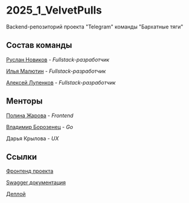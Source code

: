 # 2025_1_VelvetPulls
Backend-репозиторий проекта "Telegram" команды "Бархатные тяги"

## Состав команды

[Руслан Новиков](https://github.com/ruslann19) - *Fullstack-разработчик*

[Илья Малютин](https://github.com/Xeonoff) - *Fullstack-разработчик*

[Алексей Лупенков](https://github.com/onionfriend2004) - *Fullstack-разработчик*

## Менторы

[Полина Жарова](https://github.com/polinazharova) - *Frontend*

[Владимир Борозенец](https://github.com/He11Coder) - *Go*

Дарья Крылова - *UX*

## Ссылки

[Фронтенд проекта](https://github.com/frontend-park-mail-ru/2025_1_VelvetPulls)

[Swagger документация](http://90.156.217.108:8080/api/swagger/index.html)

[Деплой](http://90.156.217.108)
